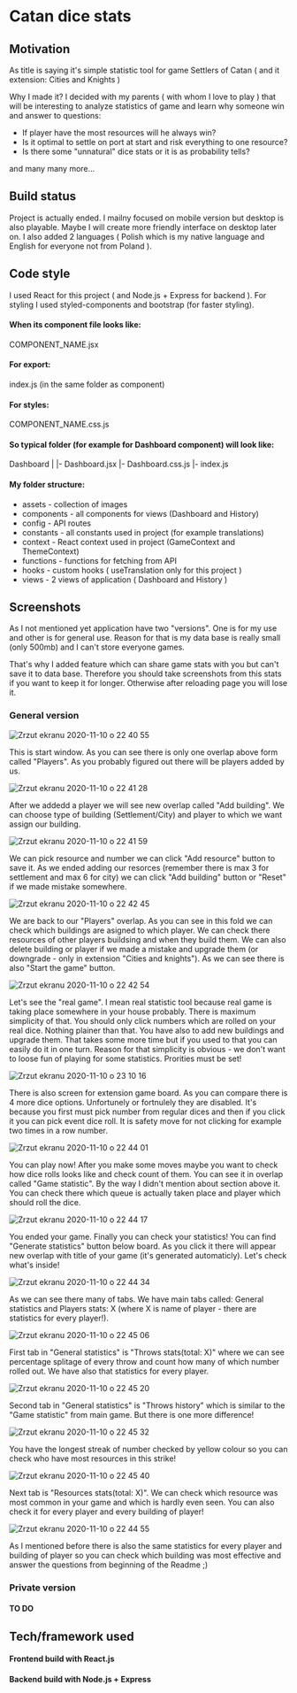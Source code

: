 # Catan dice stats

## Motivation

As title is saying it's simple statistic tool for game Settlers of Catan ( and it extension: Cities and Knights )

Why I made it? I decided with my parents ( with whom I love to play ) that will be interesting to analyze statistics of game and learn why someone win and answer to questions: 

- If player have the most resources will he always win?
- Is it optimal to settle on port at start and risk everything to one resource?
- Is there some "unnatural" dice stats or it is as probability tells?

and many many more...

## Build status

Project is actually ended. I mailny focused on mobile version but desktop is also playable. Maybe I will create more friendly interface on desktop later on. I also added 2 languages ( Polish which is my native language and English for everyone not from Poland ).

## Code style

I used React for this project ( and Node.js + Express for backend ). For styling I used styled-components and bootstrap (for faster styling).

#### When its component file looks like:

COMPONENT_NAME.jsx

#### For export: 

index.js (in the same folder as component)

#### For styles:

COMPONENT_NAME.css.js

#### So typical folder (for example for Dashboard component) will look like:

Dashboard
|
|- Dashboard.jsx
|- Dashboard.css.js
|- index.js

#### My folder structure:

- assets - collection of images
- components - all components for views (Dashboard and History)
- config - API routes
- constants - all constants used in project (for example translations)
- context - React context used in project (GameContext and ThemeContext)
- functions - functions for fetching from API
- hooks - custom hooks ( useTranslation only for this project )
- views - 2 views of application ( Dashboard and History )

## Screenshots

As I not mentioned yet application have two "versions". One is for my use and other is for general use. Reason for that is my data base is really small (only 500mb) and I can't store everyone games. 

That's why I added feature which can share game stats with you but can't save it to data base. Therefore you should take screenshots from this stats if you want to keep it for longer. Otherwise after reloading page you will lose it.

### General version

![Zrzut ekranu 2020-11-10 o 22 40 55](https://user-images.githubusercontent.com/48855027/98737969-50f9f080-23a7-11eb-894b-c59918df79a9.jpg)<br />

This is start window. As you can see there is only one overlap above form called "Players". As you probably figured out there will be players added by us.<br />

![Zrzut ekranu 2020-11-10 o 22 41 28](https://user-images.githubusercontent.com/48855027/98737975-522b1d80-23a7-11eb-9461-450d2d3f0b13.jpg)<br />

After we addedd a player we will see new overlap called "Add building". We can choose type of building (Settlement/City) and player to which we want assign our building.<br />

![Zrzut ekranu 2020-11-10 o 22 41 59](https://user-images.githubusercontent.com/48855027/98737977-535c4a80-23a7-11eb-9f4d-ebdb6769f15f.jpg)<br />

We can pick resource and number we can click "Add resource" button to save it. As we ended adding our resorces (remember there is max 3 for settlement and max 6 for city) we can click "Add building" button or "Reset" if we made mistake somewhere.<br />

![Zrzut ekranu 2020-11-10 o 22 42 45](https://user-images.githubusercontent.com/48855027/98737983-53f4e100-23a7-11eb-8c3c-884b85ddfa7f.jpg)<br />

We are back to our "Players" overlap. As you can see in this fold we can check which buildings are asigned to which player. We can check there resources of other players buildsing and when they build them. We can also delete building or player if we made a mistake and upgrade them (or downgrade - only in extension "Cities and knights"). As we can see there is also "Start the game" button.<br />

![Zrzut ekranu 2020-11-10 o 22 42 54](https://user-images.githubusercontent.com/48855027/98737985-548d7780-23a7-11eb-8653-c74e0957c00c.jpg)

Let's see the "real game". I mean real statistic tool because real game is taking place somewhere in your house probably. There is maximum simplicity of that. You should only click numbers which are rolled on your real dice. Nothing plainer than that. You have also to add new buildings and upgrade them. That takes some more time but if you used to that you can easily do it in one turn. Reason for that simplicity is obvious - we don't want to loose fun of playing for some statistics. Prorities must be set!

![Zrzut ekranu 2020-11-10 o 23 10 16](https://user-images.githubusercontent.com/48855027/98739638-02018a80-23aa-11eb-86c9-eb2a0a8a0408.jpg)

There is also screen for extension game board. As you can compare there is 4 more dice options. Unfortunely or fortnulely they are disabled. It's because you first must pick number from regular dices and then if you click it you can pick event dice roll. It is safety move for not clicking for example two times in a row number.

![Zrzut ekranu 2020-11-10 o 22 44 01](https://user-images.githubusercontent.com/48855027/98737986-548d7780-23a7-11eb-864f-ce84800e5a6f.jpg)

You can play now! After you make some moves maybe you want to check how dice rolls looks like and check count of them. You can see it in overlap called "Game statistic". By the way I didn't mention about section above it. You can check there which queue is actually taken place and player which should roll the dice.

![Zrzut ekranu 2020-11-10 o 22 44 17](https://user-images.githubusercontent.com/48855027/98737987-55260e00-23a7-11eb-8ec2-3d83bbf2577b.jpg)

You ended your game. Finally you can check your statistics! You can find "Generate statistics" button below board. As you click it there will appear new overlap with title of your game (it's generated automaticly). Let's check what's inside!

![Zrzut ekranu 2020-11-10 o 22 44 34](https://user-images.githubusercontent.com/48855027/98737991-55260e00-23a7-11eb-8150-b5cb66788cac.jpg)

As we can see there many of tabs. We have main tabs called: General statistics and Players stats: X (where X is name of player - there are statistics for every player!). 

![Zrzut ekranu 2020-11-10 o 22 45 06](https://user-images.githubusercontent.com/48855027/98737995-55bea480-23a7-11eb-93ed-9fb7ee81a6a3.jpg)

First tab in "General statistics" is "Throws stats(total: X)" where we can see percentage splitage of every throw and count how many of which number rolled out. We have also that statistics for every player.

![Zrzut ekranu 2020-11-10 o 22 45 20](https://user-images.githubusercontent.com/48855027/98737997-56573b00-23a7-11eb-9694-4490de60234a.jpg)

Second tab in "General statistics" is "Throws history" which is similar to the "Game statistic" from main game. But there is one more difference!

![Zrzut ekranu 2020-11-10 o 22 45 32](https://user-images.githubusercontent.com/48855027/98737999-56573b00-23a7-11eb-9cf3-7278317d3b1b.jpg)

You have the longest streak of number checked by yellow colour so you can check who have most resources in this strike!

![Zrzut ekranu 2020-11-10 o 22 45 40](https://user-images.githubusercontent.com/48855027/98738000-56efd180-23a7-11eb-8deb-0cd7c07fdda4.jpg)

Next tab is "Resources stats(total: X)". We can check which resource was most common in your game and which is hardly even seen. You can also check it for every player and every building of player!

![Zrzut ekranu 2020-11-10 o 22 44 55](https://user-images.githubusercontent.com/48855027/98737993-55bea480-23a7-11eb-9817-b9541c45b423.jpg)

As I mentioned before there is also the same statistics for every player and building of player so you can check which building was most effective and answer the questions from beginning of the Readme ;)

### Private version

#### TO DO

## Tech/framework used

#### Frontend build with React.js

#### Backend build with Node.js + Express


